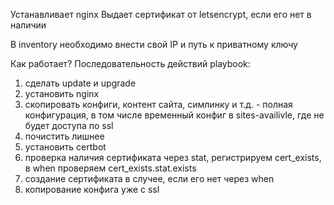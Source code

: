 Устанавливает nginx
Выдает сертификат от letsencrypt, если его нет в наличии

В inventory необходимо внести свой IP и путь к приватному ключу

Как работает?
Последовательность действий playbook:
1. сделать update и upgrade
2. установить nginx
3. скопировать конфиги, контент сайта, симлинку и т.д. - полная конфигурация, в том числе временный конфиг в sites-availivle, где не будет доступа по ssl
4. почистить лишнее
5. установить certbot
6. проверка наличия сертификата через stat, регистрируем cert_exists, в when проверяем cert_exists.stat.exists
7. создание сертификата в случее, если его нет через when
8. копирование конфига уже с ssl